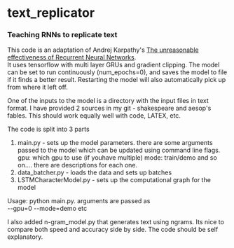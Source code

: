 # text_replicator
### Teaching RNNs to replicate text
This code is an adaptation of Andrej Karpathy's [The unreasonable effectiveness of Recurrent Neural Networks](http://karpathy.github.io/2015/05/21/rnn-effectiveness/).<br>
It uses tensorflow with multi layer GRUs and gradient clipping. The model can be set to run continuously (num_epochs=0), and saves the model to file if it finds a better result. Restarting the model will also automatically pick up from where it left off.<br>

One of the inputs to the model is a directory with the input files in text format. I have provided 2 sources in my git - shakespeare and aesop's fables. This should work equally well with code, LATEX, etc.<br>

The code is split into 3 parts <br>
1. main.py - sets up the model parameters. there are some arguments passed to the model which can be updated using command line flags.<br>
gpu: which gpu to use (if youhave multiple)
mode: train/demo
and so on.... there are descriptions for each one.
2. data_batcher.py - loads the data and sets up batches
3. LSTMCharacterModel.py - sets up the computational graph for the model

Usage: python main.py. arguments are passed as <br>
--gpu=0 --mode=demo etc

I also added n-gram_model.py that generates text using ngrams. Its nice to compare both speed and accuracy side by side. The code should be self explanatory.